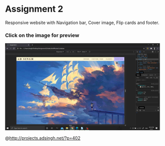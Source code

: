 # Assignment 2
Responsive website with Navigation bar, Cover image, Flip cards and footer.


<p text-align="center"><h3>Click on the image for preview</h3></p>

[![Watch the video](https://github.com/adsinghnet/FullStackAssignments/blob/main/Assignment2/demo.jpg)](https://drive.google.com/file/d/1TaB_JVqHWseVkIiUkgnB_9j4VRAcRese/preview)


@http://projects.adsingh.net/?p=402
